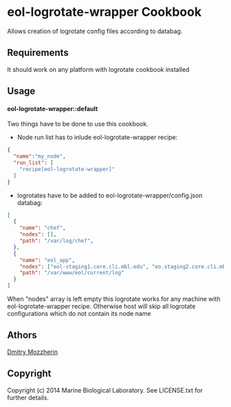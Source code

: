 eol-logrotate-wrapper Cookbook
======================
Allows creation of logrotate config files according to databag.

Requirements
------------
It should work on any platform with logrotate cookbook installed


Usage
-----
#### eol-logrotate-wrapper::default

Two things have to be done to use this cookbook. 

- Node run list has to inlude eol-logrotate-wrapper recipe:

```json
{
  "name":"my_node",
  "run_list": [
    "recipe[eol-logrotate-wrapper]"
  ]
}
```
- logrotates have to be added to eol-logrotate-wrapper/config.json databag:

```json
[
  {
    "name": "chef",
    "nodes": [],
    "path": "/var/log/chef",
  },
  { 
    "name": "eol_app",
    "nodes": ["eol-staging1.core.cli.mbl.edu", "eo.staging2.core.cli.mbl.edu"],
    "path": "/var/www/eol/current/log"
  }
]
```
When "nodes" array is left empty this logrotate works for any machine with 
eol-logrotate-wrapper recipe. Otherwise host will skip all logrotate configurations
which do not contain its node name


Athors
-------------------

[Dmitry Mozzherin][1]

Copyright
---------

Copyright (c) 2014 Marine Biological Laboratory. See LICENSE.txt for
further details.

[1]: https://github.com/dimus

